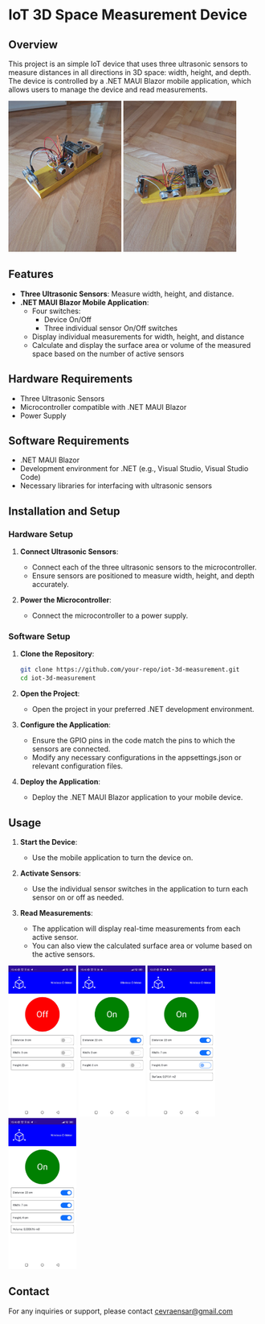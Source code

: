 # IoT 3D Space Measurement Device

## Overview

This project is an simple IoT device that uses three ultrasonic sensors to measure distances in all directions in 3D space: width, height, and depth. The device is controlled by a .NET MAUI Blazor mobile application, which allows users to manage the device and read measurements.
<div display:flex>
  <img src="images/Device_picture_2.jpg" height="300px"/>
  <img src="images/Device_picture_3.jpg" height="300px"/>
</div>

## Features

- **Three Ultrasonic Sensors**: Measure width, height, and distance.
- **.NET MAUI Blazor Mobile Application**: 
  - Four switches: 
    - Device On/Off
    - Three individual sensor On/Off switches
  - Display individual measurements for width, height, and distance
  - Calculate and display the surface area or volume of the measured space based on the number of active sensors

## Hardware Requirements

- Three Ultrasonic Sensors
- Microcontroller compatible with .NET MAUI Blazor 
- Power Supply

## Software Requirements

- .NET MAUI Blazor
- Development environment for .NET (e.g., Visual Studio, Visual Studio Code)
- Necessary libraries for interfacing with ultrasonic sensors

## Installation and Setup

### Hardware Setup

1. **Connect Ultrasonic Sensors**:
    - Connect each of the three ultrasonic sensors to the microcontroller.
    - Ensure sensors are positioned to measure width, height, and depth accurately.

2. **Power the Microcontroller**:
    - Connect the microcontroller to a power supply.

### Software Setup

1. **Clone the Repository**:
    ```sh
    git clone https://github.com/your-repo/iot-3d-measurement.git
    cd iot-3d-measurement
    ```

2. **Open the Project**:
    - Open the project in your preferred .NET development environment.

3. **Configure the Application**:
    - Ensure the GPIO pins in the code match the pins to which the sensors are connected.
    - Modify any necessary configurations in the appsettings.json or relevant configuration files.

4. **Deploy the Application**:
    - Deploy the .NET MAUI Blazor application to your mobile device.

## Usage

1. **Start the Device**:
    - Use the mobile application to turn the device on.

2. **Activate Sensors**:
    - Use the individual sensor switches in the application to turn each sensor on or off as needed.

3. **Read Measurements**:
    - The application will display real-time measurements from each active sensor.
    - You can also view the calculated surface area or volume based on the active sensors.
<div display:flex>
  <img src="images/Application_screenshot_0.jpg" height="300px"/>
  <img src="images/Application_screenshot_1.jpg" height="300px"/>
  <img src="images/Application_screenshot_2.jpg" height="300px"/>
  <img src="images/Application_screenshot_3.jpg" height="300px"/>
</div>



## Contact

For any inquiries or support, please contact cevraensar@gmail.com
